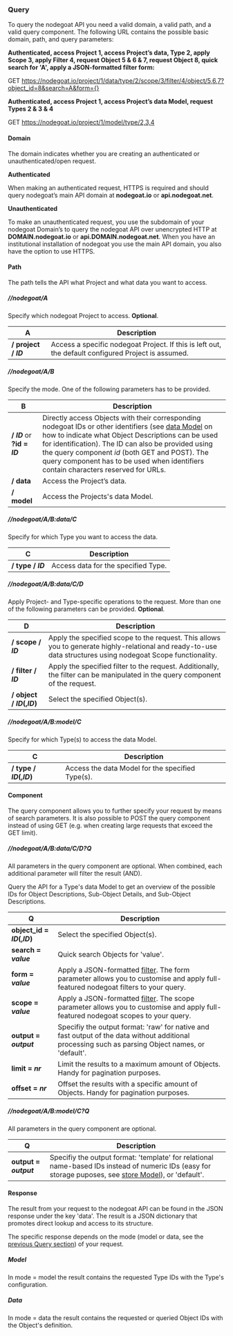 ### Query

To query the nodegoat API you need a valid domain, a valid path, and a valid query component. The following URL contains the possible basic domain, path, and query parameters:

**Authenticated, access Project 1, access Project’s data, Type 2, apply Scope 3, apply Filter 4, request Object 5 & 6 & 7, request Object 8, quick search for 'A', apply a JSON-formatted filter form:**

GET https://nodegoat.io/project/1/data/type/2/scope/3/filter/4/object/5,6,7?object_id=8&search=A&form={}

**Authenticated, access Project 1, access Project’s data Model, request Types 2 & 3 & 4**

GET https://nodegoat.io/project/1/model/type/2,3,4

#### Domain

The domain indicates whether you are creating an authenticated or unauthenticated/open request.

**Authenticated**

When making an authenticated request, HTTPS is required and should query nodegoat’s main API domain at **nodegoat.io** or **api.nodegoat.net**.

**Unauthenticated**

To make an unauthenticated request, you use the subdomain of your nodegoat Domain’s to query the nodegoat API over unencrypted HTTP at **DOMAIN.nodegoat.io** or **api.DOMAIN.nodegoat.net**. When you have an institutional installation of nodegoat you use the main API domain, you also have the option to use HTTPS.

#### Path

The path tells the API what Project and what data you want to access.

##### //nodegoat/A

Specify which nodegoat Project to access. __Optional__.

| A | Description |
| -- | -- |
| __/ project / *ID*__ | Access a specific nodegoat Project. If this is left out, the default configured Project is assumed. |

##### //nodegoat/A/B

Specify the mode. One of the following parameters has to be provided.

| B | Description |
| -- | -- |
| __/ *ID*__ or __?id = *ID*__ | Directly access Objects with their corresponding nodegoat IDs or other identifiers (see [data Model](configuration/data_model/README.md) on how to indicate what Object Descriptions can be used for identification). The ID can also be provided using the query component *id* (both GET and POST). The query component has to be used when identifiers contain characters reserved for URLs. |
| __/ data__ | Access the Project’s data. |
| __/ model__ | Access the Projects's data Model. |

##### //nodegoat/A/B:data/C

Specify for which Type you want to access the data.

| C | Description |
| -- | -- |
| __/ type / *ID*__ | Access data for the specified Type. |

##### //nodegoat/A/B:data/C/D

Apply Project- and Type-specific operations to the request. More than one of the following parameters can be provided. __Optional__.

| D | Description |
| -- | -- |
| __/ scope / *ID*__ | Apply the specified scope to the request. This allows you to generate highly-relational and ready-to-use data structures using nodegoat Scope functionality. |
| __/ filter / *ID*__ | Apply the specified filter to the request. Additionally, the filter can be manipulated in the query component of the request. |
| __/ object / *ID*(,*ID*)__ | Select the specified Object(s). |

##### //nodegoat/A/B:model/C

Specify for which Type(s) to access the data Model.

| C | Description |
| -- | -- |
| __/ type / *ID*(,*ID*)__ | Access the data Model for the specified Type(s). |

#### Component

The query component allows you to further specify your request by means of search parameters. It is also possible to POST the query component instead of using GET (e.g. when creating large requests that exceed the GET limit).

##### //nodegoat/A/B:data/C/D?Q

All parameters in the query component are optional. When combined, each additional parameter will filter the result (AND).

Query the API for a Type's data Model to get an overview of the possible IDs for Object Descriptions, Sub-Object Details, and Sub-Object Descriptions.

| Q | Description |
| -- | -- |
| __object_id = *ID*(,*ID*)__ | Select the specified Object(s). |
| __search = *value*__ | Quick search Objects for 'value'. |
| __form = *value*__ | Apply a JSON-formatted [filter](/usage/filter/README.md). The form parameter allows you to customise and apply full-featured nodegoat filters to your query. |
| __scope = *value*__ | Apply a JSON-formatted [filter](/usage/scope/README.md). The scope parameter allows you to customise and apply full-featured nodegoat scopes to your query. |
| __output = *output*__ | Specifiy the output format: 'raw' for native and fast output of the data without additional processing such as parsing Object names, or 'default'. |
| __limit = *nr*__ | Limit the results to a maximum amount of Objects. Handy for pagination purposes. |
| __offset = *nr*__ | Offset the results with a specific amount of Objects. Handy for pagination purposes. |

##### //nodegoat/A/B:model/C?Q

All parameters in the query component are optional.

| Q | Description |
| -- | -- |
| __output = *output*__ | Specifiy the output format: 'template' for relational name-based IDs instead of numeric IDs (easy for storage puposes, see [store Model](/usage/API/store.md#model)), or 'default'. |

#### Response

The result from your request to the nodegoat API can be found in the JSON response under the key 'data'. The result is a JSON dictionary that promotes direct lookup and access to its structure.

The specific response depends on the mode (model or data, see the [previous Query section](/usage/API/query.md)) of your request.

##### Model

In mode = model the result contains the requested Type IDs with the Type's configuration.

##### Data

In mode = data the result contains the requested or queried Object IDs with the Object's definition.
